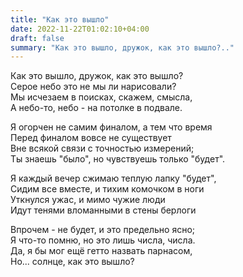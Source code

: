 ```yaml
---
title: "Как это вышло"
date: 2022-11-22T01:02:10+04:00
draft: false
summary: "Как это вышло, дружок, как это вышло?.."
---
```


Как это вышло, дружок, как это вышло?  
Серое небо это не мы ли нарисовали?  
Мы исчезаем в поисках, скажем, смысла,  
А небо-то, небо - на потолке в подвале.  
  
Я огорчен не самим финалом, а тем что время  
Перед финалом вовсе не существует  
Вне всякой связи с точностью измерений;  
Ты знаешь "было", но чувствуешь только "будет".  
  
Я каждый вечер сжимаю теплую лапку "будет",  
Сидим все вместе, и тихим комочком в ноги  
Уткнулся ужас, и мимо чужие люди  
Идут тенями вломанными в стены берлоги  
  
Впрочем - не будет, и это предельно ясно;  
Я что-то помню, но это лишь числа, числа.  
Да, я бы мог ещё гетто назвать парнасом,  
Но... солнце, как это вышло?